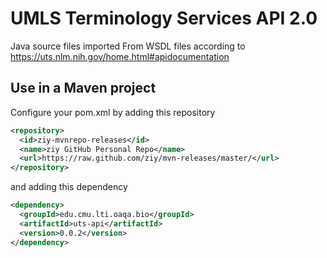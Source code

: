 UMLS Terminology Services API 2.0
=================================

Java source files imported From WSDL files according to https://uts.nlm.nih.gov/home.html#apidocumentation

Use in a Maven project
-------------------------

Configure your pom.xml by adding this repository

```xml
<repository>
  <id>ziy-mvnrepo-releases</id>
  <name>ziy GitHub Personal Repo</name>
  <url>https://raw.github.com/ziy/mvn-releases/master/</url>
</repository>
```

and adding this dependency

```xml
<dependency>
  <groupId>edu.cmu.lti.oaqa.bio</groupId>
  <artifactId>uts-api</artifactId>
  <version>0.0.2</version>
</dependency>
```